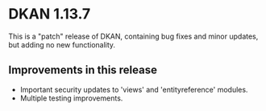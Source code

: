 # DKAN 1.13.7

This is a "patch" release of DKAN, containing bug fixes and minor
updates, but adding no new functionality.

## Improvements in this release

- Important security updates to 'views' and 'entityreference' modules. 
- Multiple testing improvements.
